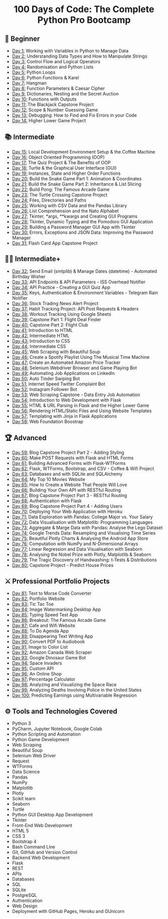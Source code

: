 <h1 align="center">100 Days of Code: The Complete Python Pro Bootcamp
</h1>

## 🔰 Beginner
- [Day 1:](https://github.com/andrewtvincent518/100-days-of-python/tree/main/day01) Working with Variables in Python to Manage Data
- [Day 2:](https://github.com/andrewtvincent518/100-days-of-python/tree/main/day02) Understanding Data Types and How to Manipulate Strings
- [Day 3:](https://github.com/andrewtvincent518/100-days-of-python/tree/main/day03) Control Flow and Logical Operators
- [Day 4:](https://github.com/andrewtvincent518/100-days-of-python/tree/main/day04) Randomisation and Python Lists
- [Day 5:](https://github.com/andrewtvincent518/100-days-of-python/tree/main/day05) Python Loops
- [Day 6:](https://github.com/andrewtvincent518/100-days-of-python/tree/main/day06) Python Functions & Karel
- [Day 7:](https://github.com/andrewtvincent518/100-days-of-python/tree/main/day07) Hangman
- [Day 8:](https://github.com/andrewtvincent518/100-days-of-python/tree/main/day08) Function Parameters & Caesar Cipher
- [Day 9:](https://github.com/andrewtvincent518/100-days-of-python/tree/main/day09) Dictionaries, Nesting and the Secret Auction
- [Day 10:](https://github.com/andrewtvincent518/100-days-of-python/tree/main/day10) Functions with Outputs
- [Day 11:](https://github.com/andrewtvincent518/100-days-of-python/tree/main/day11) The Blackjack Capstone Project
- [Day 12:](https://github.com/andrewtvincent518/100-days-of-python/tree/main/day12) Scope & Number Guessing Game
- [Day 13:](https://github.com/andrewtvincent518/100-days-of-python/tree/main/day13) Debugging: How to Find and Fix Errors in your Code
- [Day 14:](https://github.com/andrewtvincent518/100-days-of-python/tree/main/day14) Higher Lower Game Project

## 📚 Intermediate
- [Day 15:](https://github.com/andrewtvincent518/100-days-of-python/tree/main/day15) Local Development Environment Setup & the Coffee Machine
- [Day 16:](https://github.com/andrewtvincent518/100-days-of-python/tree/main/day16) Object Oriented Programming (OOP)
- [Day 17:](https://github.com/andrewtvincent518/100-days-of-python/tree/main/day17) The Quiz Project & The Benefits of OOP
- [Day 18:](https://github.com/andrewtvincent518/100-days-of-python/tree/main/day18) Turtle & the Graphical User Interface (GUI)
- [Day 19:](https://github.com/andrewtvincent518/100-days-of-python/tree/main/day19) Instances, State and Higher Order Functions
- [Day 20:](https://github.com/andrewtvincent518/100-days-of-python/tree/main/day20) Build the Snake Game Part 1: Animation & Coordinates
- [Day 21:](https://github.com/andrewtvincent518/100-days-of-python/tree/main/day21) Build the Snake Game Part 2: Inheritance & List Slicing
- [Day 22:](https://github.com/andrewtvincent518/100-days-of-python/tree/main/day22) Build Pong: The Famous Arcade Game
- [Day 23:](https://github.com/andrewtvincent518/100-days-of-python/tree/main/day23) The Turtle Crossing Capstone Project
- [Day 24:](https://github.com/andrewtvincent518/100-days-of-python/tree/main/day24) Files, Directories and Paths
- [Day 25:](https://github.com/andrewtvincent518/100-days-of-python/tree/main/day25) Working with CSV Data and the Pandas Library
- [Day 26:](https://github.com/andrewtvincent518/100-days-of-python/tree/main/day26) List Comprehension and the Nato Alphabet
- [Day 27:](https://github.com/andrewtvincent518/100-days-of-python/tree/main/day27) Tkinter, *args, **kwargs and Creating GUI Programs
- [Day 28:](https://github.com/andrewtvincent518/100-days-of-python/tree/main/day28) Tkinter, Dynamic Typing and the Pomodoro GUI Application
- [Day 29:](https://github.com/andrewtvincent518/100-days-of-python/tree/main/day29) Building a Password Manager GUI App with Tkinter
- [Day 30:](https://github.com/andrewtvincent518/100-days-of-python/tree/main/day30) Errors, Exceptions and JSON Data: Improving the Password Manager
- [Day 31:](https://github.com/andrewtvincent518/100-days-of-python/tree/main/day31) Flash Card App Capstone Project

## 👨‍💻 Intermediate+
- [Day 32:](https://github.com/andrewtvincent518/100-days-of-python/tree/main/day32) Send Email (smtplib) & Manage Dates (datetime) - Automated Birthday Wisher
- [Day 33:](https://github.com/andrewtvincent518/100-days-of-python/tree/main/day33) API Endpoints & API Parameters - ISS Overhead Notifier
- [Day 34:](https://github.com/andrewtvincent518/100-days-of-python/tree/main/day34) API Practice - Creating a GUI Quiz App
- [Day 35:](https://github.com/andrewtvincent518/100-days-of-python/tree/main/day35) Keys, Authentication & Environment Variables - Telegram Rain Notifier
- [Day 36:](https://github.com/andrewtvincent518/100-days-of-python/tree/main/day36) Stock Trading News Alert Project
- [Day 37:](https://github.com/andrewtvincent518/100-days-of-python/tree/main/day37) Habit Tracking Project: API Post Requests & Headers
- [Day 38:](https://github.com/andrewtvincent518/100-days-of-python/tree/main/day38) Workout Tracking Using Google Sheets
- [Day 39:](https://github.com/andrewtvincent518/100-days-of-python/tree/main/day39) Capstone Part 1: Flight Deal Finder
- [Day 40:](https://github.com/andrewtvincent518/100-days-of-python/tree/main/day40) Capstone Part 2: Flight Club
- [Day 41:](https://github.com/andrewtvincent518/100-days-of-python/tree/main/day41) Introduction to HTML
- [Day 42:](https://github.com/andrewtvincent518/100-days-of-python/tree/main/day42) Intermediate HTML
- [Day 43:](https://github.com/andrewtvincent518/100-days-of-python/tree/main/day43) Introduction to CSS
- [Day 44:](https://github.com/andrewtvincent518/100-days-of-python/tree/main/day44) Intermediate CSS
- [Day 45:](https://github.com/andrewtvincent518/100-days-of-python/tree/main/day45) Web Scraping with Beautiful Soup
- [Day 46:](https://github.com/andrewtvincent518/100-days-of-python/tree/main/day46) Create a Spotify Playlist Using The Musical Time Machine
- [Day 47:](https://github.com/andrewtvincent518/100-days-of-python/tree/main/day47) Create an Automated Amazon Price Tracker
- [Day 48:](https://github.com/andrewtvincent518/100-days-of-python/tree/main/day48) Selenium Webdriver Browser and Game Playing Bot
- [Day 49:](https://github.com/andrewtvincent518/100-days-of-python/tree/main/day49) Automating Job Applications on LinkedIn
- [Day 50:](https://github.com/andrewtvincent518/100-days-of-python/tree/main/day50) Auto Tinder Swiping Bot
- [Day 51:](https://github.com/andrewtvincent518/100-days-of-python/tree/main/day51) Internet Speed Twitter Complaint Bot
- [Day 52:](https://github.com/andrewtvincent518/100-days-of-python/tree/main/day52) Instagram Follower Bot
- [Day 53:](https://github.com/andrewtvincent518/100-days-of-python/tree/main/day53) Web Scraping Capstone - Data Entry Job Automation
- [Day 54:](https://github.com/andrewtvincent518/100-days-of-python/tree/main/day54) Introduction to Web Development with Flask
- [Day 55:](https://github.com/andrewtvincent518/100-days-of-python/tree/main/day55) HTML & URL Parsing in Flask and the Higher Lower Game
- [Day 56:](https://github.com/andrewtvincent518/100-days-of-python/tree/main/day56) Rendering HTML/Static Files and Using Website Templates
- [Day 57:](https://github.com/andrewtvincent518/100-days-of-python/tree/main/day57) Templating with Jinja in Flask Applications
- [Day 58:](https://github.com/andrewtvincent518/100-days-of-python/tree/main/day58) Web Foundation Boostrap

## 🏆 Advanced
- [Day 59:](https://github.com/andrewtvincent518/100-days-of-python/tree/main/day59) Blog Capstone Project Part 2 - Adding Styling
- [Day 60:](https://github.com/andrewtvincent518/100-days-of-python/tree/main/day60) Make POST Requests with Flask and HTML Forms
- [Day 61:](https://github.com/andrewtvincent518/100-days-of-python/tree/main/day61) Building Advanced Forms with Flask-WTForms
- [Day 62:](https://github.com/andrewtvincent518/100-days-of-python/tree/main/day62) Flask, WTForms, Bootstrap, and CSV - Coffee & Wifi Project
- [Day 63:](https://github.com/andrewtvincent518/100-days-of-python/tree/main/day63) Databases and with SQLite and SQLAlchemy
- [Day 64:](https://github.com/andrewtvincent518/100-days-of-python/tree/main/day64) My Top 10 Movies Website
- [Day 65:](https://github.com/andrewtvincent518/100-days-of-python/tree/main/day65) How to Create a Website That People Will Love
- [Day 66:](https://github.com/andrewtvincent518/100-days-of-python/tree/main/day66) Building Your Own API with RESTful Routing
- [Day 67:](https://github.com/andrewtvincent518/100-days-of-python/tree/main/day67) Blog Capstone Project Part 3 - RESTful Routing
- [Day 68:](https://github.com/andrewtvincent518/100-days-of-python/tree/main/day68) Authentication with Flask
- [Day 69:](https://github.com/andrewtvincent518/100-days-of-python/tree/main/day69) Blog Capstone Project Part 4 - Adding Users
- [Day 70:](https://github.com/andrewtvincent518/100-days-of-python/tree/main/day70) Deploying Your Web Application with Heroku
- [Day 71:](https://github.com/andrewtvincent518/100-days-of-python/tree/main/day71) Data Exploration with Pandas: College Major vs. Your Salary
- [Day 72:](https://github.com/andrewtvincent518/100-days-of-python/tree/main/day72) Data Visualisation with Matplotlib: Programming Languages
- [Day 73:](https://github.com/andrewtvincent518/100-days-of-python/tree/main/day73) Aggregate & Marge Data with Pandas: Analyse the Lego Dataset
- [Day 74:](https://github.com/andrewtvincent518/100-days-of-python/tree/main/day74) Google Trends Data: Resampling and Visualising Time Series
- [Day 75:](https://github.com/andrewtvincent518/100-days-of-python/tree/main/day75) Beautiful Plotly Charts & Analysing the Android App Store
- [Day 76:](https://github.com/andrewtvincent518/100-days-of-python/tree/main/day76) Computation with NumPy and N-Dimensional Arrays
- [Day 77:](https://github.com/andrewtvincent518/100-days-of-python/tree/main/day77) Linear Regression and Data Visualisation with Seaborn
- [Day 78:](https://github.com/andrewtvincent518/100-days-of-python/tree/main/day78) Analysing the Nobel Prize with Plotly, Matplotlib & Seaborn
- [Day 79:](https://github.com/andrewtvincent518/100-days-of-python/tree/main/day79) The Tragic Discovery of Handwashing: t-Tests & Distributions
- [Day 80:](https://github.com/andrewtvincent518/100-days-of-python/tree/main/day80) Capstone Project - Predict House Prices

## ⚔ Professional Portfolio Projects
- [Day 81:](https://github.com/andrewtvincent518/100-days-of-python/tree/main/day81) Text to Morse Code Converter
- [Day 82:](https://github.com/andrewtvincent518/100-days-of-python/tree/main/day82) Portfolio Website
- [Day 83:](https://github.com/andrewtvincent518/100-days-of-python/tree/main/day83) Tic Tac Toe
- [Day 84:](https://github.com/andrewtvincent518/100-days-of-python/tree/main/day84) Image Watermarking Desktop App
- [Day 85:](https://github.com/andrewtvincent518/100-days-of-python/tree/main/day85) Typing Speed Test App
- [Day 86:](https://github.com/andrewtvincent518/100-days-of-python/tree/main/day86) Breakout: The Famous Arcade Game
- [Day 87:](https://github.com/andrewtvincent518/100-days-of-python/tree/main/day87) Cafe and Wifi Website
- [Day 88:](https://github.com/andrewtvincent518/100-days-of-python/tree/main/day88) To Do Agenda App
- [Day 89:](https://github.com/andrewtvincent518/100-days-of-python/tree/main/day89) Disappearing Text Writing App
- [Day 90:](https://github.com/andrewtvincent518/100-days-of-python/tree/main/day90) Convert PDF to Audiobook
- [Day 91:](https://github.com/andrewtvincent518/100-days-of-python/tree/main/day91) Image to Color List
- [Day 92:](https://github.com/andrewtvincent518/100-days-of-python/tree/main/day92) Amazon Canada Web Scraper
- [Day 93:](https://github.com/andrewtvincent518/100-days-of-python/tree/main/day93) Google Dinosaur Game Bot
- [Day 94:](https://github.com/andrewtvincent518/100-days-of-python/tree/main/day94) Space Invaders
- [Day 95:](https://github.com/andrewtvincent518/100-days-of-python/tree/main/day95) Custom API
- [Day 96:](https://github.com/andrewtvincent518/100-days-of-python/tree/main/day96) An Online Shop
- [Day 97:](https://github.com/andrewtvincent518/100-days-of-python/tree/main/day97) Percentage Calculator
- [Day 98:](https://github.com/andrewtvincent518/100-days-of-python/tree/main/day98) Analyzing and Visualizing the Space Race
- [Day 99:](https://github.com/andrewtvincent518/100-days-of-python/tree/main/day99) Analyzing Deaths Involving Police in the United States
- [Day 100:](https://github.com/andrewtvincent518/100-days-of-python/tree/main/day100) Predicting Earnings using Multivariable Regression

## ⚙ Tools and Technologies Covered
- Python 3
- PyCharm, Jupyter Notebook, Google Colab
- Python Scripting and Automation
- Python Game Development
- Web Scraping
- Beautiful Soup
- Selenium Web Driver
- Request
- WTForms
- Data Science
- Pandas
- NumPy
- Matplotlib
- Plotly
- Scikit learn
- Seaborn
- Turtle
- Python GUI Desktop App Development
- Tkinter
- Front-End Web Development
- HTML 5
- CSS 3
- Bootstrap 4
- Bash Command Line
- Git, GitHub and Version Control
- Backend Web Development
- Flask
- REST
- APIs
- Databases
- SQL
- SQLite
- PostgreSQL
- Authentication
- Web Design
- Deployment with GitHub Pages, Heroku and GUnicorn